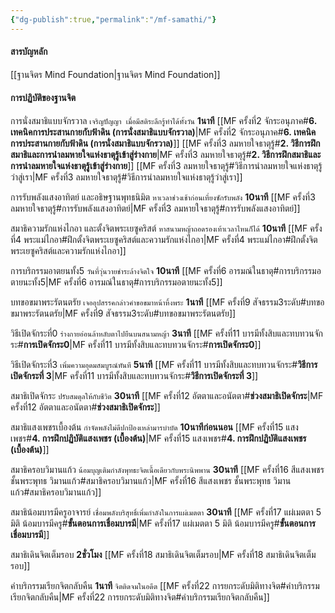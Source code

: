 ```yaml
---
{"dg-publish":true,"permalink":"/mf-samathi/"}
---
```


#### สารบัญหลัก
[[ฐานจิตร Mind Foundation\|ฐานจิตร Mind Foundation]]

#### การปฏิบัติของฐานจิต

การนั่งสมาธิแบบจักรวาล  `เจริญปัญญา เมื่อมีสติระลึกรู้ทำได้ทั้งวัน` **1นาที**
[[MF ครั้งที่2 จักระอนุภาค#**6. เทคนิคการประสานกายกับฟ้าดิน (การนั่งสมาธิแบบจักรวาล)**\|MF ครั้งที่2 จักระอนุภาค#**6. เทคนิคการประสานกายกับฟ้าดิน (การนั่งสมาธิแบบจักรวาล)**]]
[[MF ครั้งที่3 ลมหายใจธาตุรู้#**2. วิธีการฝึกสมาธิและการนำลมหายใจแห่งธาตุรู้เข้าสู่ร่างกาย**\|MF ครั้งที่3 ลมหายใจธาตุรู้#**2. วิธีการฝึกสมาธิและการนำลมหายใจแห่งธาตุรู้เข้าสู่ร่างกาย**]]
[[MF ครั้งที่3 ลมหายใจธาตุรู้#วิธีการนำลมหายใจแห่งธาตุรู้ว่าสู่เรา\|MF ครั้งที่3 ลมหายใจธาตุรู้#วิธีการนำลมหายใจแห่งธาตุรู้ว่าสู่เรา]]

การรับพลังแสงอาทิตย์ และอธิษฐานพุทธนิมิต `หาเวลาช่วงเช้าก่อนเที่ยงซักรับพลัง` **10นาที**
[[MF ครั้งที่3 ลมหายใจธาตุรู้#การรับพลังแสงอาทิตย์\|MF ครั้งที่3 ลมหายใจธาตุรู้#การรับพลังแสงอาทิตย์]]

สมาธิความรักแห่งไกอา และตั้งจิตพระเยซูคริสต์ `หาสนามหญ้าถอดรองเท้าเวลาไหนก็ได้` **10นาที**
[[MF ครั้งที่4 พระแม่ไกอา#ฝึกตั้งจิตพระเยซูคริสต์และความรักแห่งไกอา\|MF ครั้งที่4 พระแม่ไกอา#ฝึกตั้งจิตพระเยซูคริสต์และความรักแห่งไกอา]]

การบริกรรมอาตยนทั้ง5 `วันที่วุ่นวายชำระล้างจิตใจ` **10นาที**
[[MF ครั้งที่6 อารมณ์ในธาตุ#การบริกรรมอตายนะทั้ง5\|MF ครั้งที่6 อารมณ์ในธาตุ#การบริกรรมอตายนะทั้ง5]]

บทขอขมาพระรัตนตรัย `เจออุปสรรคกล่าวคำขอขมาหน้าหิ้งพระ` **1นาที**
[[MF ครั้งที่9 สัจธรรม3ระดับ#บทขอขมาพระรัตนตรัย\|MF ครั้งที่9 สัจธรรม3ระดับ#บทขอขมาพระรัตนตรัย]]

วิธีเปิดจักระที่0 `ร่างกายอ่อนล้าหลับตาไปยืนบนสนามหญ้า` **3นาที**
[[MF ครั้งที่11 บารมีทั้งสิบและทบทวนจักระ#**การเปิดจักระ0**\|MF ครั้งที่11 บารมีทั้งสิบและทบทวนจักระ#**การเปิดจักระ0**]]

วิธีเปิดจักระที่3 `เพิ่มความอุดมสมบูรณ์ทันที` **5นาที**
[[MF ครั้งที่11 บารมีทั้งสิบและทบทวนจักระ#**วิธีการเปิดจักระที่ 3**\|MF ครั้งที่11 บารมีทั้งสิบและทบทวนจักระ#**วิธีการเปิดจักระที่ 3**]]

สมาธิเปิดจักระ `ปรับสมดุลให้กับชีวิต`  **30นาที**
[[MF ครั้งที่12 อัตตาและอนัตตา#**ช่วงสมาธิเปิดจักระ**\|MF ครั้งที่12 อัตตาและอนัตตา#**ช่วงสมาธิเปิดจักระ**]]

สมาธิแสงเพชรเบื้องต้น `กำจัดพลังไม่ดีปกป้องเหล่ามารบำบัด` **10นาทีก่อนนอน**
[[MF ครั้งที่15 แสงเพชร#**4. การฝึกปฏิบัติแสงเพชร (เบื้องต้น)**\|MF ครั้งที่15 แสงเพชร#**4. การฝึกปฏิบัติแสงเพชร (เบื้องต้น)**]]

สมาธิครอบวิมานแก้ว `น้อมบุญเติมกำลังพุทธะจิตเนื้อเดียวกับพระนิพพาน` **30นาที**
[[MF ครั้งที่16 สีแสงเพชร ชั้นพระพุทธ วิมานแก้ว#สมาธิครอบวิมานแก้ว\|MF ครั้งที่16 สีแสงเพชร ชั้นพระพุทธ วิมานแก้ว#สมาธิครอบวิมานแก้ว]]

สมาธิน้อมบารมีครูอาจารย์ `เชื่อมพลังบริสุทธิ์เพิ่มกำลังในการแผ่เมตตา` **30นาที**
[[MF ครั้งที่17 แผ่เมตตา 5 มิติ น้อมบารมีครู#**ขั้นตอนการเชื่อมบารมี**\|MF ครั้งที่17 แผ่เมตตา 5 มิติ น้อมบารมีครู#**ขั้นตอนการเชื่อมบารมี**]]

สมาธิเดินจิตเต็มรอบ **2ชั่วโมง**
[[MF ครั้งที่18 สมาธิเดินจิตเต็มรอบ\|MF ครั้งที่18 สมาธิเดินจิตเต็มรอบ]]

คำบริกรรมเรียกจิตกลับคืน **1นาที** `จิตติดจมในอดีต`
[[MF ครั้งที่22 การยกระดับมิติทางจิต#คำบริกรรมเรียกจิตกลับคืน\|MF ครั้งที่22 การยกระดับมิติทางจิต#คำบริกรรมเรียกจิตกลับคืน]]
